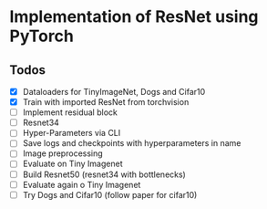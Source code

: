 # Implementation of ResNet using PyTorch

## Todos
- [x] Dataloaders for TinyImageNet, Dogs and Cifar10
- [x] Train with imported ResNet from torchvision
- [ ] Implement residual block
- [ ] Resnet34
- [ ] Hyper-Parameters via CLI
- [ ] Save logs and checkpoints with hyperparameters in name
- [ ] Image preprocessing
- [ ] Evaluate on Tiny Imagenet
- [ ] Build Resnet50 (resnet34 with bottlenecks)
- [ ] Evaluate again o Tiny Imagenet
- [ ] Try Dogs and Cifar10 (follow paper for cifar10)
